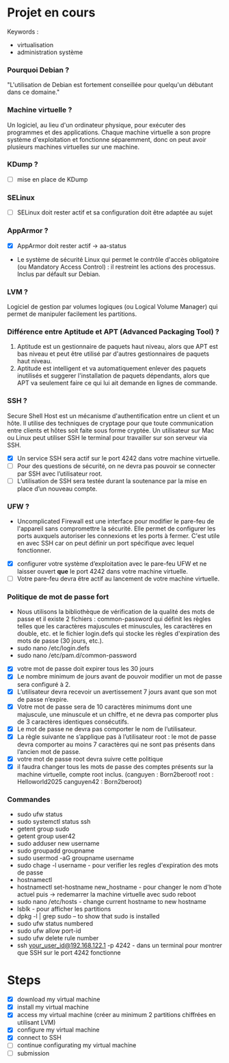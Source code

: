 # Projet en cours 
Keywords : 
- virtualisation
- administration système

### Pourquoi Debian ?
"L'utilisation de Debian est fortement conseillée pour quelqu'un débutant dans ce domaine."

### Machine virtuelle ?
Un logiciel, au lieu d'un ordinateur physique, pour exécuter des programmes et des applications. Chaque machine virtuelle a son propre système d'exploitation et fonctionne séparemment, donc on peut avoir plusieurs machines virtuelles sur une machine. 

### KDump ?
- [ ] mise en place de KDump

### SELinux
- [ ] SELinux doit rester actif et sa configuration doit être adaptée au sujet

### AppArmor ?
- [x] AppArmor doit rester actif -> aa-status
- Le système de sécurité Linux qui permet le contrôle d'accès obligatoire (ou Mandatory Access Control) : il restreint les actions des processus. Inclus par défault sur Debian.

### LVM ?
Logiciel de gestion par volumes logiques (ou Logical Volume Manager) qui permet de manipuler facilement les partitions.   

### Différence entre Aptitude et APT (Advanced Packaging Tool) ? 
1. Aptitude est un gestionnaire de paquets haut niveau, alors que APT est bas niveau et peut être utilisé par d'autres gestionnaires de paquets haut niveau.
2. Aptitude est intelligent et va automatiquement enlever des paquets inutilisés et suggerer l'installation de paquets dépendants, alors que APT va seulement faire ce qui lui ait demande en lignes de commande.  

### SSH ?
Secure Shell Host est un mécanisme d'authentification entre un client et un hôte. Il utilise des techniques de cryptage pour que toute communication entre clients et hôtes soit faite sous forme cryptée. Un utilisateur sur Mac ou Linux peut utiliser SSH le terminal pour travailler sur son serveur via SSH.  
- [x] Un service SSH sera actif sur le port 4242 dans votre machine virtuelle.
- [ ] Pour des questions de sécurité, on ne devra pas pouvoir se connecter par SSH avec l’utilisateur root.
- [ ] L’utilisation de SSH sera testée durant la soutenance par la mise en place d’un nouveau compte.

### UFW ?
- Uncomplicated Firewall est une interface pour modifier le pare-feu de l'appareil sans compromettre la sécurité. Elle permet de configurer les ports auxquels autoriser les connexions et les ports à fermer. C'est utile en avec SSH car on peut définir un port spécifique avec lequel fonctionner.
- [x] configurer votre système d’exploitation avec le pare-feu UFW et ne laisser ouvert **que** le port 4242 dans votre machine virtuelle.
- [ ] Votre pare-feu devra être actif au lancement de votre machine virtuelle. 

### Politique de mot de passe fort
- Nous utilisons la bibliothèque de vérification de la qualité des mots de passe et il existe 2 fichiers : common-password qui définit les règles telles que les caractères majuscules et minuscules, les caractères en double, etc. et le fichier login.defs qui stocke les règles d'expiration des mots de passe (30 jours, etc.).
- sudo nano /etc/login.defs
- sudo nano /etc/pam.d/common-password
- [x] votre mot de passe doit expirer tous les 30 jours
- [x] Le nombre minimum de jours avant de pouvoir modifier un mot de passe sera configuré à 2.
- [x] L’utilisateur devra recevoir un avertissement 7 jours avant que son mot de passe n’expire.
- [x] Votre mot de passe sera de 10 caractères minimums dont une majuscule, une minuscule et un chiffre, et ne devra pas comporter plus de 3 caractères identiques consécutifs.
- [x] Le mot de passe ne devra pas comporter le nom de l’utilisateur.
- [x] La règle suivante ne s’applique pas à l’utilisateur root : le mot de passe devra comporter au moins 7 caractères qui ne sont pas présents dans l’ancien mot de passe.
- [x] votre mot de passe root devra suivre cette politique
- [x] il faudra changer tous les mots de passe des comptes présents sur la machine virtuelle, compte root inclus.
(canguyen : Born2beroot! root : Helloworld2025 canguyen42 : Born2beroot)

### Commandes 
- sudo ufw status
- sudo systemctl status ssh
- getent group sudo
- getent group user42
- sudo adduser new username
- sudo groupadd groupname
- sudo usermod -aG groupname username
- sudo chage -l username - pour verifier les regles d'expiration des mots de passe
- hostnamectl
- hostnamectl set-hostname new_hostname - pour changer le nom d'hote actuel puis -> redemarrer la machine virtuelle avec sudo reboot
- sudo nano /etc/hosts - change current hostname to new hostname
- lsblk - pour afficher les partitions
- dpkg -l | grep sudo – to show that sudo is installed
- sudo ufw status numbered
- sudo ufw allow port-id
- sudo ufw delete rule number
- ssh your_user_id@192.168.122.1 -p 4242 - dans un terminal pour montrer que SSH sur le port 4242 fonctionne

# Steps
- [x] download my virtual machine
- [x] install my virtual machine
- [x] access my virtual machine (créer au minimum 2 partitions chiffrées en utilisant LVM)
- [x] configure my virtual machine
- [x] connect to SSH
- [ ] continue configurating my virtual machine
- [ ] submission
